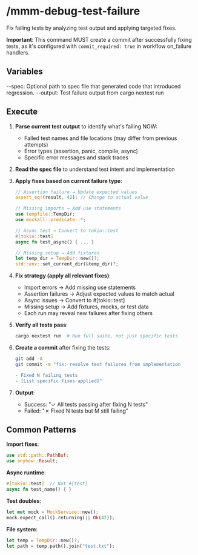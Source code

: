 # /mmm-debug-test-failure

Fix failing tests by analyzing test output and applying targeted fixes.

**Important**: This command MUST create a commit after successfully fixing tests, as it's configured with `commit_required: true` in workflow on_failure handlers.

## Variables

--spec: Optional path to spec file that generated code that introduced regression.
--output: Test failure output from cargo nextest run

## Execute

1. **Parse current test output** to identify what's failing NOW:
   - Failed test names and file locations (may differ from previous attempts)
   - Error types (assertion, panic, compile, async)
   - Specific error messages and stack traces

2. **Read the spec file** to understand test intent and implementation

3. **Apply fixes based on current failure type**:
   ```rust
   // Assertion failure → Update expected values
   assert_eq!(result, 42); // Change to actual value
   
   // Missing imports → Add use statements  
   use tempfile::TempDir;
   use mockall::predicate::*;
   
   // Async test → Convert to tokio::test
   #[tokio::test]
   async fn test_async() { ... }
   
   // Missing setup → Add fixtures
   let temp_dir = TempDir::new()?;
   std::env::set_current_dir(&temp_dir)?;
   ```

4. **Fix strategy (apply all relevant fixes)**:
   - Import errors → Add missing use statements
   - Assertion failures → Adjust expected values to match actual
   - Async issues → Convert to #[tokio::test]
   - Missing setup → Add fixtures, mocks, or test data
   - Each run may reveal new failures after fixing others

5. **Verify all tests pass**:
   ```bash
   cargo nextest run  # Run full suite, not just specific tests
   ```

6. **Create a commit** after fixing the tests:
   ```bash
   git add -A
   git commit -m "fix: resolve test failures from implementation

   - Fixed N failing tests
   - [List specific fixes applied]"
   ```

7. **Output**:
   - Success: "✓ All tests passing after fixing N tests"
   - Failed: "✗ Fixed N tests but M still failing"

## Common Patterns

**Import fixes**:
```rust
use std::path::PathBuf;
use anyhow::Result;
```

**Async runtime**:
```rust
#[tokio::test]  // Not #[test]
async fn test_name() { }
```

**Test doubles**:
```rust
let mut mock = MockService::new();
mock.expect_call().returning(|| Ok(42));
```

**File system**:
```rust
let temp = TempDir::new()?;
let path = temp.path().join("test.txt");
```

